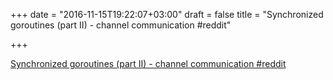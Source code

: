 +++
date = "2016-11-15T19:22:07+03:00"
draft = false
title = "Synchronized goroutines (part II) - channel communication  #reddit"

+++

<p><a href="https://t.co/Ab6PT1MVrq">Synchronized goroutines (part II) - channel communication  #reddit</a></p>
